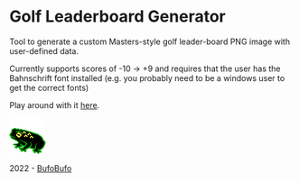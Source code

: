 # Golf Leaderboard Generator

Tool to generate a custom Masters-style golf leader-board PNG image with user-defined data.

Currently supports scores of -10 -> +9 and requires that the user has the Bahnschrift font installed (e.g. you probably need to be a windows user to get the correct fonts)

Play around with it [here](https://bufobufogames.github.io/Golf_Leaderboard_Generator/).

[![BufoBufo Logo](docs/toad_logo_cga_small.png)](https://bufobufogames.itch.io/)

2022 - [BufoBufo](https://bufobufogames.itch.io/)